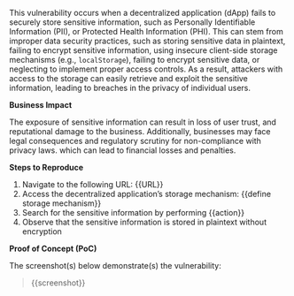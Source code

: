 This vulnerability occurs when a decentralized application (dApp) fails to securely store sensitive information, such as Personally Identifiable Information (PII), or Protected Health Information (PHI). This can stem from improper data security practices, such as storing sensitive data in plaintext, failing to encrypt sensitive information, using insecure client-side storage mechanisms (e.g., `localStorage`), failing to encrypt sensitive data, or neglecting to implement proper access controls. As a result, attackers with access to the storage can easily retrieve and exploit the sensitive information, leading to breaches in the privacy of individual users.

**Business Impact**

The exposure of sensitive information can result in loss of user trust, and reputational damage to the business. Additionally, businesses may face legal consequences and regulatory scrutiny for non-compliance with privacy laws. which can lead to financial losses and penalties.

**Steps to Reproduce**

1. Navigate to the following URL: {{URL}}
1. Access the decentralized application’s storage mechanism: {{define storage mechanism}}
1. Search for the sensitive information by performing {{action}}
1. Observe that the sensitive information is stored in plaintext without encryption

**Proof of Concept (PoC)**

The screenshot(s) below demonstrate(s) the vulnerability:
>
> {{screenshot}}
